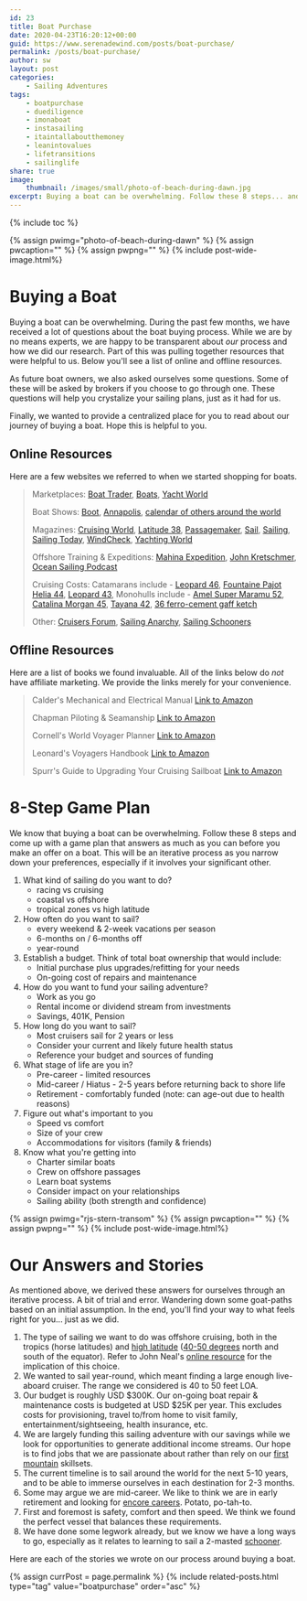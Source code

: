 ```yaml
---
id: 23
title: Boat Purchase
date: 2020-04-23T16:20:12+00:00
guid: https://www.serenadewind.com/posts/boat-purchase/
permalink: /posts/boat-purchase/
author: sw
layout: post
categories:
    - Sailing Adventures
tags:
    - boatpurchase
    - duediligence
    - imonaboat
    - instasailing
    - itaintallaboutthemoney
    - leanintovalues
    - lifetransitions
    - sailinglife
share: true
image:
    thumbnail: /images/small/photo-of-beach-during-dawn.jpg 
excerpt: Buying a boat can be overwhelming. Follow these 8 steps... and come up with a game plan that answers as much as you can before you make an offer on a boat. This will be an iterative process as you narrow down your preferences. We hope these tips and resources help.
---
```

{% include toc %}

{% assign pwimg="photo-of-beach-during-dawn" %}
{% assign pwcaption="" %}
{% assign pwpng="" %}
{% include post-wide-image.html%}

# Buying a Boat

Buying a boat can be overwhelming. During the past few months, we have received a lot of questions about the boat buying process. While we are by no means experts, we are happy to be transparent about _our_ process and how we did our research. Part of this was pulling together resources that were helpful to us. Below you'll see a list of online and offline resources.

As future boat owners, we also asked ourselves some questions. Some of these will be asked by brokers if you choose to go through one. These questions will help you crystalize your sailing plans, just as it had for us.

Finally, we wanted to provide a centralized place for you to read about our journey of buying a boat. Hope this is helpful to you.

## Online Resources

Here are a few websites we referred to when we started shopping for boats.

>Marketplaces: [Boat Trader](https://www.boattrader.com/), [Boats](https://www.boats.com/), [Yacht World](https://www.yachtworld.com/)
>
>Boat Shows: [Boot](https://www.boot.com/), [Annapolis](https://www.annapolisboatshows.com/), [calendar of others around the world](https://robbreport.com/motors/marine/big-boat-shows-around-world-calendar-events-eg18-2813648/)
>
>Magazines: [Cruising World](https://www.cruisingworld.com/), [Latitude 38](https://www.latitude38.com/), [Passagemaker](https://www.passagemaker.com/), [Sail](https://www.sailmagazine.com/), [Sailing](http://sailingmagazine.net/), [Sailing Today](https://www.sailingtoday.co.uk/), [WindCheck](https://www.windcheckmagazine.com/), [Yachting World](https://www.yachtingworld.com/)
>
>Offshore Training & Expeditions: [Mahina Expedition](https://www.mahina.com/cruise.html), [John Kretschmer](https://johnkretschmersailing.com/), [Ocean Sailing Podcast](https://www.oceansailingpodcast.com/)
>
>Cruising Costs: Catamarans include - [Leopard 46](https://www.youtube.com/watch?v=tUXyGZzzi5M "s/v Clarity"), [Fountaine Pajot Helia 44](https://outchasingstars.com/2017/01/10/cruising-budget-first-year-new-catamaran/ "s/v Starry Horizons"), [Leopard 43](https://www.youtube.com/watch?v=lj7o57XCuDw "s/v Curiosity"), Monohulls include - [Amel Super Maramu 52](http://svbebe.blogspot.com/p/costs.html "s/v BeBe"), [Catalina Morgan 45](https://www.thingswedidtoday.net/2016/10/year-three-reflections-on-cost-of.html "s/v Dos Libras"), [Tayana 42](https://www.youtube.com/watch?v=sbt3VpPWLVU "s/v Millenial Falcon"), [36 ferro-cement gaff ketch](https://www.morganscloud.com/2016/03/10/cruising-on-less-than-15000year-including-the-boat-what-it-takes/ "s/v Hannah")
>
>Other: [Cruisers Forum](https://www.cruisersforum.com/), [Sailing Anarchy](http://forums.sailinganarchy.com/), [Sailing Schooners](https://www.issuma.com/rhudson/RR/SchoonerSailingNotes.htm)

## Offline Resources

Here are a list of books we found invaluable. All of the links below do _not_ have affiliate marketing. We provide the links merely for your convenience.

>Calder's Mechanical and Electrical Manual [Link to Amazon](https://www.amazon.com/Boatowners-Mechanical-Electrical-Manual-4/dp/0071790330/ref=tmm_hrd_swatch_0?_encoding=UTF8&qid=&sr=)
>
>Chapman Piloting & Seamanship [Link to Amazon](https://www.amazon.com/Chapman-Piloting-Seamanship-68th-ebook/dp/B075G8BJLP/ref=sr_1_9?dchild=1&qid=1587487749&refinements=p_27%3AChapman&s=books&sr=1-9&text=Chapman)
>
>Cornell's World Voyager Planner [Link to Amazon](https://www.amazon.com/World-Voyage-Planner-Jimmy-Cornell/dp/1999722914/ref=tmm_other_meta_binding_swatch_0?_encoding=UTF8&qid=&sr=)
>
>Leonard's Voyagers Handbook [Link to Amazon](https://read.amazon.com/kp/embed?asin=B0072UO1VA&preview=newtab&linkCode=kpe&ref_=cm_sw_r_kb_dp_FJoHEbN7G53A8)
>
>Spurr's Guide to Upgrading Your Cruising Sailboat [Link to Amazon](https://www.amazon.com/Spurrs-Guide-Upgrading-Cruising-Sailboat/dp/0071455361/ref=tmm_hrd_swatch_0?_encoding=UTF8&qid=1585768855&sr=8-6)

# 8-Step Game Plan

We know that buying a boat can be overwhelming. Follow these 8 steps and come up with a game plan that answers as much as you can before you make an offer on a boat. This will be an iterative process as you narrow down your preferences, especially if it involves your significant other.

1.  What kind of sailing do you want to do?
    -   racing vs cruising
    -   coastal vs offshore
    -   tropical zones vs high latitude
2.  How often do you want to sail?
    -   every weekend & 2-week vacations per season
    -   6-months on / 6-months off
    -   year-round
3.  Establish a budget. Think of total boat ownership that would include:
    -   Initial purchase plus upgrades/refitting for your needs
    -   On-going cost of repairs and maintenance
4.  How do you want to fund your sailing adventure?
    -   Work as you go
    -   Rental income or dividend stream from investments
    -   Savings, 401K, Pension
5.  How long do you want to sail?
    -   Most cruisers sail for 2 years or less
    -   Consider your current and likely future health status
    -   Reference your budget and sources of funding
6.  What stage of life are you in?
    -   Pre-career - limited resources
    -   Mid-career / Hiatus - 2-5 years before returning back to shore life
    -   Retirement - comfortably funded (note: can age-out due to health reasons)
7.  Figure out what's important to you
    -   Speed vs comfort
    -   Size of your crew
    -   Accommodations for visitors (family & friends)
8.  Know what you're getting into
    -   Charter similar boats
    -   Crew on offshore passages
    -   Learn boat systems
    -   Consider impact on your relationships
    -   Sailing ability (both strength and confidence)

{% assign pwimg="rjs-stern-transom" %}
{% assign pwcaption="" %}
{% assign pwpng="" %}
{% include post-wide-image.html%}

# Our Answers and Stories

As mentioned above, we derived these answers for ourselves through an iterative process. A bit of trial and error. Wandering down some goat-paths based on an initial assumption. In the end, you'll find your way to what feels right for you... just as we did.

1.  The type of sailing we want to do was offshore cruising, both in the tropics (horse latitudes) and [high latitude](https://www.yachtingworld.com/practical-cruising/high-latitude-sailing-120902) ([40-50 degrees](https://oceanservice.noaa.gov/facts/roaring-forties.html) north and south of the equator). Refer to John Neal's [online resource](https://www.mahina.com/cruise.html) for the implication of this choice.
2.  We wanted to sail year-round, which meant finding a large enough live-aboard cruiser. The range we considered is 40 to 50 feet LOA.
3.  Our budget is roughly USD $300K. Our on-going boat repair & maintenance costs is budgeted at USD $25K per year. This excludes costs for provisioning, travel to/from home to visit family, entertainment/sightseeing, health insurance, etc.
4.  We are largely funding this sailing adventure with our savings while we look for opportunities to generate additional income streams. Our hope is to find jobs that we are passionate about rather than rely on our [first mountain](https://www.c-span.org/video/?463458-16/david-brooks-discusses-the-mountain) skillsets.
5.  The current timeline is to sail around the world for the next 5-10 years, and to be able to immerse ourselves in each destination for 2-3 months.
6.  Some may argue we are mid-career. We like to think we are in early retirement and looking for [encore careers](https://www.forbes.com/sites/jamiehopkins/2019/02/04/making-the-most-of-an-encore-career/#5b772c2a346e). Potato, po-tah-to.
7.  First and foremost is safety, comfort and then speed. We think we found the perfect vessel that balances these requirements.
8.  We have done some legwork already, but we know we have a long ways to go, especially as it relates to learning to sail a 2-masted [schooner](https://asa.com/news/2015/12/09/whats-in-a-rig-the-schooner/).

Here are each of the stories we wrote on our process around buying a boat.

{% assign currPost = page.permalink %}
{% include related-posts.html type="tag" value="boatpurchase" order="asc" %}
